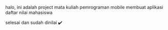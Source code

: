 halo, ini adalah project mata kuliah pemrograman mobile 
membuat aplikasi daftar nilai mahasiswa



selesai dan sudah dinilai :heavy_check_mark:
